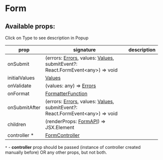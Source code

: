 # Form

## Available props:
<p class="category">Click on Type to see description in Popup</p>

| prop          | signature                                                                                                                              | description |
| ------------- |----------------------------------------------------------------------------------------------------------------------------------------| --- |
| onSubmit      | (errors: [Errors][Errors], values: [Values][Values], submitEvent?: React.FormEvent\<any\>) => void |
| initialValues | [Values][Values]                                                                                                               |
| onValidate    | (values: any) => [Errors][Errors]                                                                          |
| onFormat      | [FormatterFunction][FormatterFunction]                                                                                                 |
| onSubmitAfter | (errors: [Errors][Errors], values: [Values][Values], submitEvent?: React.FormEvent\<any\>) => void |
| children      | (renderProps: [FormAPI][FormAPI]) => JSX.Element                                                                                       |
| controller * | [FormController][FormController]                                                                                                       |


`*` - **controller** prop should be passed (instance of controller created manually before) OR any other props, but not both.

[FormatterFunction]: ./types/FormatterFunction
[Errors]: ./types/Errors
[Values]: ./types/Values
[FormAPI]: ./types/FormAPI
[FormController]: /api/FormController
